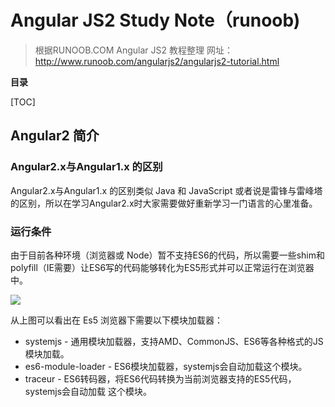 # Angular JS2 Study Note（runoob)

>根据RUNOOB.COM Angular JS2 教程整理
>网址：http://www.runoob.com/angularjs2/angularjs2-tutorial.html

**目录**

[TOC]

## Angular2 简介

### Angular2.x与Angular1.x 的区别

Angular2.x与Angular1.x 的区别类似 Java 和 JavaScript 或者说是雷锋与雷峰塔的区别，所以在学习Angular2.x时大家需要做好重新学习一门语言的心里准备。

### 运行条件

由于目前各种环境（浏览器或 Node）暂不支持ES6的代码，所以需要一些shim和polyfill（IE需要）让ES6写的代码能够转化为ES5形式并可以正常运行在浏览器中。

![](http://i2.muimg.com/567571/e690b58fc963a099.jpg)

从上图可以看出在 Es5 浏览器下需要以下模块加载器：
- systemjs - 通用模块加载器，支持AMD、CommonJS、ES6等各种格式的JS模块加载。
- es6-module-loader - ES6模块加载器，systemjs会自动加载这个模块。
- traceur - ES6转码器，将ES6代码转换为当前浏览器支持的ES5代码，systemjs会自动加载 这个模块。




